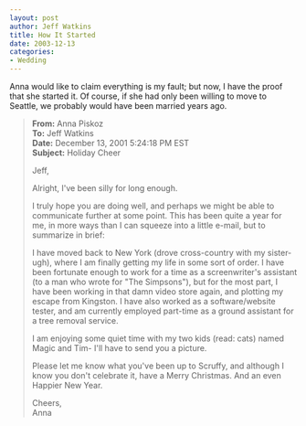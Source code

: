 ```yaml
--- 
layout: post
author: Jeff Watkins
title: How It Started
date: 2003-12-13
categories: 
- Wedding
---
```


Anna would like to claim everything is my fault; but now, I have the proof that she started it. Of course, if she had only been willing to move to Seattle, we probably would have been married years ago.

> **From:** Anna Piskoz<br>
> **To:** Jeff Watkins<br>
> **Date:** December 13, 2001 5:24:18 PM EST<br>
> **Subject:** Holiday Cheer
> 
> Jeff,
> 
> Alright, I've been silly for long enough.
> 
> I truly hope you are doing well, and perhaps we might be able to communicate further at some point. This has been quite a year for me, in more ways than I can squeeze into a little e-mail, but to summarize in brief:
> 
> I have moved back to New York (drove cross-country with my sister- ugh), where I am finally getting my life in some sort of order. I have been fortunate enough to work for a time as a screenwriter's assistant (to a man who wrote for "The Simpsons"), but for the most part, I have been working in that damn video store again, and plotting my escape from Kingston. I have also worked as a software/website tester, and am currently employed part-time as a ground assistant for a tree removal service.
> 
> I am enjoying some quiet time with my two kids (read: cats) named Magic and Tim- I'll have to send you a picture.
> 
> Please let me know what you've been up to Scruffy, and although I know you don't celebrate it, have a Merry Christmas. And an even Happier New Year.
> 
> Cheers,<br>
> Anna
